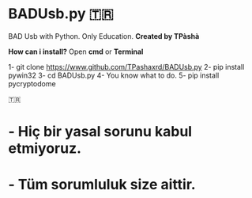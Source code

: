 # BADUsb.py 🇹🇷
BAD Usb with Python. Only Education.
**Created by TPàshà**

**How can i install?**
Open **cmd** or **Terminal**

 1- git clone https://www.github.com/TPashaxrd/BADUsb.py
 2- pip install pywin32
 3- cd BADUsb.py
 4- You know what to do.
 5- pip install pycryptodome

 🇹🇷 

# - Hiç bir yasal sorunu kabul etmiyoruz.
# - Tüm sorumluluk size aittir.
